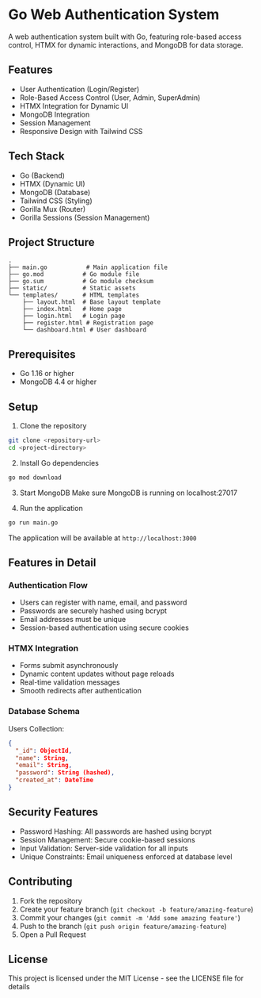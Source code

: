 # Go Web Authentication System

A web authentication system built with Go, featuring role-based access control, HTMX for dynamic interactions, and MongoDB for data storage.

## Features

- User Authentication (Login/Register)
- Role-Based Access Control (User, Admin, SuperAdmin)
- HTMX Integration for Dynamic UI
- MongoDB Integration
- Session Management
- Responsive Design with Tailwind CSS

## Tech Stack

- Go (Backend)
- HTMX (Dynamic UI)
- MongoDB (Database)
- Tailwind CSS (Styling)
- Gorilla Mux (Router)
- Gorilla Sessions (Session Management)

## Project Structure

```
.
├── main.go           # Main application file
├── go.mod           # Go module file
├── go.sum           # Go module checksum
├── static/          # Static assets
└── templates/       # HTML templates
    ├── layout.html  # Base layout template
    ├── index.html   # Home page
    ├── login.html   # Login page
    ├── register.html # Registration page
    └── dashboard.html # User dashboard
```

## Prerequisites

- Go 1.16 or higher
- MongoDB 4.4 or higher

## Setup

1. Clone the repository
```bash
git clone <repository-url>
cd <project-directory>
```

2. Install Go dependencies
```bash
go mod download
```

3. Start MongoDB
Make sure MongoDB is running on localhost:27017

4. Run the application
```bash
go run main.go
```

The application will be available at `http://localhost:3000`

## Features in Detail

### Authentication Flow
- Users can register with name, email, and password
- Passwords are securely hashed using bcrypt
- Email addresses must be unique
- Session-based authentication using secure cookies

### HTMX Integration
- Forms submit asynchronously
- Dynamic content updates without page reloads
- Real-time validation messages
- Smooth redirects after authentication

### Database Schema

Users Collection:
```json
{
  "_id": ObjectId,
  "name": String,
  "email": String,
  "password": String (hashed),
  "created_at": DateTime
}
```

## Security Features

- Password Hashing: All passwords are hashed using bcrypt
- Session Management: Secure cookie-based sessions
- Input Validation: Server-side validation for all inputs
- Unique Constraints: Email uniqueness enforced at database level

## Contributing

1. Fork the repository
2. Create your feature branch (`git checkout -b feature/amazing-feature`)
3. Commit your changes (`git commit -m 'Add some amazing feature'`)
4. Push to the branch (`git push origin feature/amazing-feature`)
5. Open a Pull Request

## License

This project is licensed under the MIT License - see the LICENSE file for details 